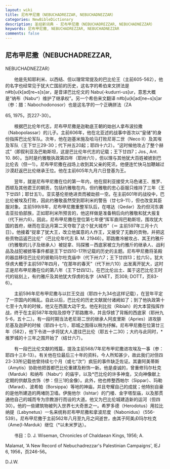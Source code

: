 ```yaml
---
layout: wiki
title: 尼布甲尼撒（NEBUCHADREZZAR, NEBUCHADNEZZAR）
categories: NewBibleDictionary
description: 圣经新词典 - 尼布甲尼撒（NEBUCHADREZZAR, NEBUCHADNEZZAR）
keywords: 尼布甲尼撒, NEBUCHADREZZAR, NEBUCHADNEZZAR
comments: false
---
```


## 尼布甲尼撒（NEBUCHADREZZAR,

NEBUCHADNEZZAR）

　　他是先知耶利米、以西结、但以理常常提及的巴比伦王（主前605-562），他的名字也经常见于犹大亡国前的历史，这名字的希伯来文拼法是 n#b[u{k[ad[re~s]s]ar，是音译巴比伦文的 Nabu{-kudurri-us]ur，意思大概是“纳布（Nabu^）维护了继承权”。另一个希伯来文翻译 n#b[u{k[ad[ne~s]s]ar（参：腊：Nabochodonosor）也是这名字的一个正确拼法（ZA

65, 1975，页227-30）。

　　根据巴比伦年代志，尼布甲尼撒是迦勒底王朝的始创人拿布波拉撒（Nabopolassar）的儿子。主前606年，他在北亚述的战事中首次以“皇储”的身份指挥巴比伦军队。次年，他在迦基米施及哈马打败尼哥二世（Neco II）及其埃及军队（王下廿三29-30；代下卅五20起；耶四十六2）。“这时候他攻占了整个赫忒”（即叙利亚及巴勒斯坦，这是巴比伦年代志的记载；王下廿四7；Jos., Ant. 10. 86）。当时是约雅敬执政第四年（耶卅六1），但以理与其他犹大百姓被掳到巴比伦去（但一1）。尼布甲尼撒在战场上收到其父亲的死讯，他便连忙快马加鞭越过沙漠赶返巴比伦继承王位。他在主前605年九月六日登基为王。

　　翌年，就是尼布甲尼撒在位的第一年内，他在叙利亚接受大马色诸王、推罗、西顿及其他君王的朝贡，包括约雅敬在内，但约雅敬的忠心臣服只维持了三年（王下廿四1；耶廿五1）。亚实基伦拒绝进贡而被劫掠一空。在主前601年的战役中，巴比伦被埃及打败，因此约雅敬虽然受到耶利米的警告（廿七9-11），但也改变其臣服对象。主前599/8年，尼布甲尼撒重整军队后，在喀达（Qedar）及约但河东袭击亚拉伯部族，正如耶利米所预言的，他这样做是准备稍后向约雅敬和犹大报复（代下卅六6）。因此，尼布甲尼撒在登位第七年便“挥军直闯巴勒斯坦，围攻犹大国的首府，继而在亚达月第二天夺取了这个犹大城市”（＝ 主前597年三月十六日）。他接着“捉拿了犹大王，改立他属意的人作王，又接受了无数的贡物，并把这些贡物运返巴比伦”（巴比伦年代志 B. M. 21946）。耶路撒冷被攻占、其王约雅斤（约雅敬的儿子及继承人）被捉拿、玛探雅－西底家被立为约雅斤的继承人、战利品及战犯被掳等事件都是王下廿四10-17所记载的历史的主题。尼布甲尼撒将圣殿的器皿移往巴比伦的彼勒玛尔杜克庙中（代下卅六7；王下廿四13；拉六5）。犹大俘虏大概于主前597年四月，“在那年的春天”（代下卅六10）出发离开犹大，这时正是尼布甲尼撒在位的第八年（王下廿四12）。在巴比伦出土、属于这巴比伦王时代的铭刻上，有约雅斤及其他犹大俘虏的名字（ANET，页308; DOTT，页83-6）。

　　主前596年尼布甲尼撒与以拦王交战（耶四十九34也这样记载），在翌年平定了一宗国内的叛乱。自此以后，巴比伦的历史文献就付诸阙如了；到了他执政第十七至十九年的时候，他又在西面大动干戈。他在利比拉（Riblah）的大本营指挥作战，终于在主前587年攻陷及掠夺了耶路撒冷，并且俘掳了背叛的西底家（耶卅九5-6，五十二）。有一段时期当法老尼哥二世的继承人阿皮里斯（Apries）进攻腓尼基及迦萨的时候（耶四十七1），耶城之围得以稍为纾解。尼布甲尼撒在位第廿三年（582），他下令进一步将犹大人遣往巴比伦（耶五十二30）；大约与此同时，*推罗城的十三年之围开始了（结廿六7）。

　　有一段巴比伦文献的残篇，提及主前568/7年尼布甲尼撒进攻埃及一事（参：耶四十三8-13）。有关他在位最后三十年的资料，今人所知甚少，故此我们对但四23-33所记载他曾持续七个月（或七“次”）疯狂的事件缺乏佐证。其妻阿美蒂斯（Amytis）协助他把首都巴比伦重建及粉饰一新。他是虔诚的，曾重修玛尔杜克（Marduk）和纳布（Nabu^）的庙宇，以及*巴比伦的许多神龛，又向神像献上定期的供献及衣饰（参：但三1的金像）。此外，他也修整西帕尔（Sippar）、玛勒（Marad）、波希帕（Borsippa）等地的神庙，并且夸耀自己的成就；他特别自豪的是他所建造的两堵防卫墙。伊施他尔（Ishtar）的门楼、金字塔型庙，以及那贯通他自己的城而专为宗教游行而设的大道。他又为巴比伦城建造新的运河（但四30）。他的一些建筑物被列入世界七大奇景之一。希罗多德（Herodotus）用拉比纳提（Labynetus）一名来统称尼布甲尼撒和拿波尼度（Nabonidus）（556-539）。尼布甲尼撒于主前562年八月至九月之间逝世，由其子阿美¡Ð玛尔杜克（Ame{l-Marduk）继位（*以未米罗达）。

　　书目：D. J. Wiseman, Chronicles of Chaldaean Kings, 1956; A.

Malamat, 'A New Record of Nebuchadrezzar's Palestinian Campaigns', IEJ 6, 1956，页246-56。

D.J.W.








